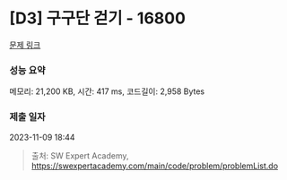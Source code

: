 # [D3] 구구단 걷기 - 16800 

[문제 링크](https://swexpertacademy.com/main/code/problem/problemDetail.do?contestProbId=AYaf9W8afyMDFAQ9) 

### 성능 요약

메모리: 21,200 KB, 시간: 417 ms, 코드길이: 2,958 Bytes

### 제출 일자

2023-11-09 18:44



> 출처: SW Expert Academy, https://swexpertacademy.com/main/code/problem/problemList.do